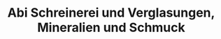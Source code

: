 ---
title: "Abi Schreinerei und Verglasungen, Mineralien und Schmuck"
url: /boeblingen/abi-schreinerei-und-verglasungen-mineralien-und-schmuck/
shop: Möbel
---